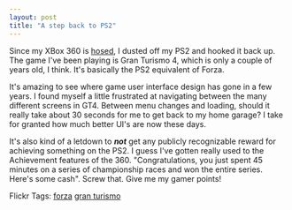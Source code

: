 ```yaml
---
layout: post
title: "A step back to PS2"
---
```


<p>Since my XBox 360 is <a href="http://www.kindohm.com/archive/2007/09/01/xbox-and-halo-3-woes.aspx">hosed</a>, I dusted off my PS2 and hooked it back up.  The game I've been playing is Gran Turismo 4, which is only a couple of years old, I think.  It's basically the PS2 equivalent of Forza.  </p>
<p>It's amazing to see where game user interface design has gone in a few years.  I found myself a little frustrated at navigating between the many different screens in GT4.  Between menu changes and loading, should it really take about 30 seconds for me to get back to my home garage?  I take for granted how much better UI's are now these days.  </p>
<p>It's also kind of a letdown to <strong><em>not</em></strong> get any publicly recognizable reward for achieving something on the PS2.  I guess I've gotten really used to the Achievement features of the 360.  "Congratulations, you just spent 45 minutes on a series of championship races and won the entire series.  Here's some cash".  Screw that.  Give me my gamer points!</p>
<div class="tags" id="0767317B-992E-4b12-91E0-4F059A8CECA8:0a290e86-b419-4905-aa15-08790fb9f0b9" contenteditable="false">Flickr Tags: <a href="http://flickr.com/photos/tags/forza" target="_blank" rel="tag">forza</a> <a href="http://flickr.com/photos/tags/gran%20turismo" target="_blank" rel="tag">gran turismo</a></div> 

